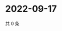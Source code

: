 # 2022-09-17

共 0 条

<!-- BEGIN WEIBO -->
<!-- 最后更新时间 Sat Sep 17 2022 04:18:40 GMT+0800 (China Standard Time) -->

<!-- END WEIBO -->
